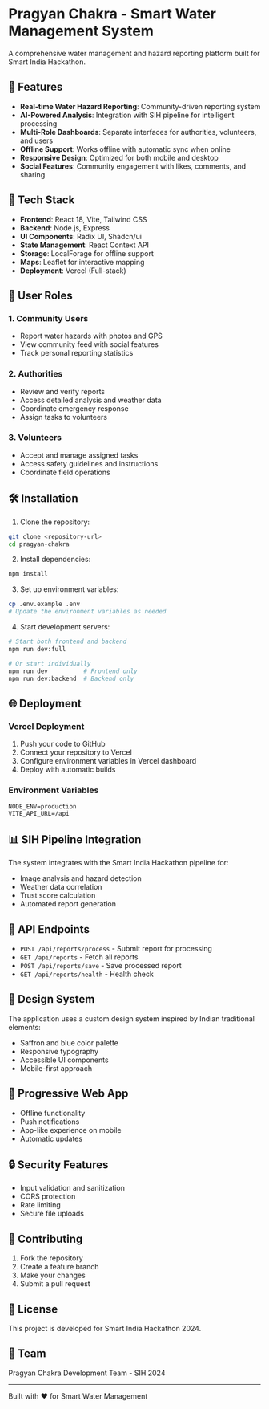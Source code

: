 # Pragyan Chakra - Smart Water Management System

A comprehensive water management and hazard reporting platform built for Smart India Hackathon.

## 🌟 Features

- **Real-time Water Hazard Reporting**: Community-driven reporting system
- **AI-Powered Analysis**: Integration with SIH pipeline for intelligent processing
- **Multi-Role Dashboards**: Separate interfaces for authorities, volunteers, and users
- **Offline Support**: Works offline with automatic sync when online
- **Responsive Design**: Optimized for both mobile and desktop
- **Social Features**: Community engagement with likes, comments, and sharing

## 🚀 Tech Stack

- **Frontend**: React 18, Vite, Tailwind CSS
- **Backend**: Node.js, Express
- **UI Components**: Radix UI, Shadcn/ui
- **State Management**: React Context API
- **Storage**: LocalForage for offline support
- **Maps**: Leaflet for interactive mapping
- **Deployment**: Vercel (Full-stack)

## 📱 User Roles

### 1. Community Users
- Report water hazards with photos and GPS
- View community feed with social features
- Track personal reporting statistics

### 2. Authorities
- Review and verify reports
- Access detailed analysis and weather data
- Coordinate emergency response
- Assign tasks to volunteers

### 3. Volunteers
- Accept and manage assigned tasks
- Access safety guidelines and instructions
- Coordinate field operations

## 🛠️ Installation

1. Clone the repository:
```bash
git clone <repository-url>
cd pragyan-chakra
```

2. Install dependencies:
```bash
npm install
```

3. Set up environment variables:
```bash
cp .env.example .env
# Update the environment variables as needed
```

4. Start development servers:
```bash
# Start both frontend and backend
npm run dev:full

# Or start individually
npm run dev          # Frontend only
npm run dev:backend  # Backend only
```

## 🌐 Deployment

### Vercel Deployment

1. Push your code to GitHub
2. Connect your repository to Vercel
3. Configure environment variables in Vercel dashboard
4. Deploy with automatic builds

### Environment Variables

```env
NODE_ENV=production
VITE_API_URL=/api
```

## 📊 SIH Pipeline Integration

The system integrates with the Smart India Hackathon pipeline for:
- Image analysis and hazard detection
- Weather data correlation
- Trust score calculation
- Automated report generation

## 🔧 API Endpoints

- `POST /api/reports/process` - Submit report for processing
- `GET /api/reports` - Fetch all reports
- `POST /api/reports/save` - Save processed report
- `GET /api/reports/health` - Health check

## 🎨 Design System

The application uses a custom design system inspired by Indian traditional elements:
- Saffron and blue color palette
- Responsive typography
- Accessible UI components
- Mobile-first approach

## 📱 Progressive Web App

- Offline functionality
- Push notifications
- App-like experience on mobile
- Automatic updates

## 🔒 Security Features

- Input validation and sanitization
- CORS protection
- Rate limiting
- Secure file uploads

## 🤝 Contributing

1. Fork the repository
2. Create a feature branch
3. Make your changes
4. Submit a pull request

## 📄 License

This project is developed for Smart India Hackathon 2024.

## 👥 Team

Pragyan Chakra Development Team - SIH 2024

---

Built with ❤️ for Smart Water Management
